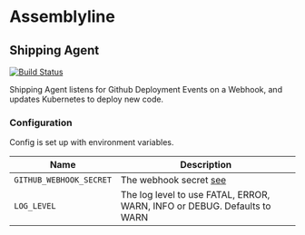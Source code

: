# Assemblyline
## Shipping Agent

[![Build Status](https://travis-ci.org/assemblyline/shipping_agent.svg?branch=master)](https://travis-ci.org/assemblyline/shipping_agent)

Shipping Agent listens for Github Deployment Events on a Webhook, and updates Kubernetes to deploy new code.

### Configuration

Config is set up with environment variables.

|Name                    | Description|
|------------------------|------------|
|`GITHUB_WEBHOOK_SECRET` | The webhook secret [see](https://developer.github.com/v3/repos/hooks/#create-a-hook) |
|`LOG_LEVEL`             | The log level to use FATAL, ERROR, WARN, INFO or DEBUG. Defaults to WARN             |
